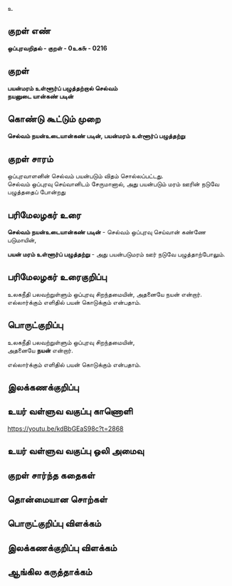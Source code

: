 உ

## குறள் எண் 

**ஒப்புரவறிதல் - குறள் - 0உக௬ - 0216**  

## குறள் 

**பயன்மரம் உள்ளூர்ப் பழுத்தற்றால் செல்வம்  
நயனுடை யான்கண் படின்**

## கொண்டு கூட்டும் முறை

**செல்வம் நயன்உடையான்கண் படின், பயன்மரம் உள்ளூர்ப் பழுத்தற்று** 

## குறள் சாரம் 

ஒப்புரவாளனின் செல்வம் பயன்படும் விதம் சொல்லப்பட்டது.  
செல்வம் ஒப்புரவு செய்வானிடம் சேருமானால், அது பயன்படும் மரம் ஊரின் நடுவே பழுத்ததைப் போன்றது 

## பரிமேலழகர் உரை

**செல்வம் நயன்உடையான்கண் படின்** - செல்வம் ஒப்புரவு செய்வான் கண்ணே படுமாயின்,  

**பயன் மரம் உள்ளூர்ப் பழுத்தற்று** - அது பயன்படுமரம் ஊர் நடுவே பழுத்தாற்போலும். 

## பரிமேலழகர் உரைகுறிப்பு   

உலகநீதி பலவற்றுள்ளும் ஒப்புரவு சிறந்தமையின், அதனையே நயன் என்றார்.  
எல்லார்க்கும் எளிதில் பயன் கொடுக்கும் என்பதாம்.  

## பொருட்குறிப்பு 

உலகநீதி பலவற்றுள்ளும் ஒப்புரவு சிறந்தமையின்,  
அதனையே **நயன்** என்றார்.  

எல்லார்க்கும் எளிதில் பயன் கொடுக்கும் என்பதாம்.  

## இலக்கணக்குறிப்பு  


## உயர் வள்ளுவ வகுப்பு காணொளி

https://youtu.be/kdBbGEaS98c?t=2868

## உயர் வள்ளுவ வகுப்பு ஒலி அமைவு 

 
## குறள் சார்ந்த கதைகள் 


## தொன்மையான சொற்கள்


## பொருட்குறிப்பு விளக்கம்


## இலக்கணக்குறிப்பு விளக்கம்


## ஆங்கில கருத்தாக்கம் 



